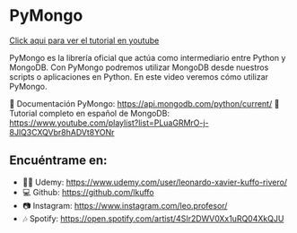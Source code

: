 # PyMongo

[Click aqui para ver el tutorial en youtube](https://youtu.be/pJO5gKxzsco)

PyMongo es la librería oficial que actúa como intermediario entre Python y MongoDB. Con PyMongo podremos utilizar MongoDB desde nuestros scripts o aplicaciones en Python. En este video veremos cómo utilizar PyMongo.


📝 Documentación PyMongo: https://api.mongodb.com/python/current/
🎥 Tutorial completo en español de MongoDB: https://www.youtube.com/playlist?list=PLuaGRMrO-j-8JlQ3CXQVbr8hADVt8YONr


## Encuéntrame en:   
- 👨‍🏫 Udemy: https://www.udemy.com/user/leonardo-xavier-kuffo-rivero/   
- 💻 Github: https://github.com/lkuffo   
- 📷 Instagram: https://www.instagram.com/leo.profesor/   
- 🎶 Spotify: https://open.spotify.com/artist/4SIr2DWV0Xx1uRQ04XkQJU   
